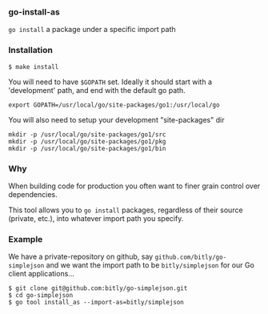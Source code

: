 ### go-install-as

`go install` a package under a specific import path

### Installation

    $ make install

You will need to have `$GOPATH` set. Ideally it should start with a 'development' path, and end with the
default go path.

    export GOPATH=/usr/local/go/site-packages/go1:/usr/local/go

You will also need to setup your development "site-packages" dir

    mkdir -p /usr/local/go/site-packages/go1/src
    mkdir -p /usr/local/go/site-packages/go1/pkg
    mkdir -p /usr/local/go/site-packages/go1/bin

### Why

When building code for production you often want to finer grain control over dependencies.

This tool allows you to `go install` packages, regardless of their source (private, etc.), into whatever import path you specify.

### Example

We have a private-repository on github, say `github.com/bitly/go-simplejson` and we want the import path to be `bitly/simplejson` for our Go client applications...

    $ git clone git@github.com:bitly/go-simplejson.git
    $ cd go-simplejson
    $ go tool install_as --import-as=bitly/simplejson
